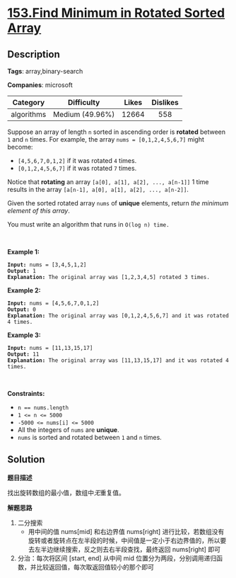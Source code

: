 # [153.Find Minimum in Rotated Sorted Array](https://leetcode.com/problems/find-minimum-in-rotated-sorted-array/description/)

## Description

**Tags**: array,binary-search

**Companies**: microsoft

| Category | Difficulty | Likes | Dislikes |
| :------: | :--------: | :---: | :------: |
| algorithms | Medium (49.96%) | 12664 | 558 |

<p>Suppose an array of length <code>n</code> sorted in ascending order is <strong>rotated</strong> between <code>1</code> and <code>n</code> times. For example, the array <code>nums = [0,1,2,4,5,6,7]</code> might become:</p>
<ul>
  <li><code>[4,5,6,7,0,1,2]</code> if it was rotated <code>4</code> times.</li>
  <li><code>[0,1,2,4,5,6,7]</code> if it was rotated <code>7</code> times.</li>
</ul>
<p>Notice that <strong>rotating</strong> an array <code>[a[0], a[1], a[2], ..., a[n-1]]</code> 1 time results in the array <code>[a[n-1], a[0], a[1], a[2], ..., a[n-2]]</code>.</p>
<p>Given the sorted rotated array <code>nums</code> of <strong>unique</strong> elements, return <em>the minimum element of this array</em>.</p>
<p>You must write an algorithm that runs in&nbsp;<code>O(log n) time.</code></p>
<p>&nbsp;</p>
<p><strong class="example">Example 1:</strong></p>
<pre><code><strong>Input:</strong> nums = [3,4,5,1,2]
<strong>Output:</strong> 1
<strong>Explanation:</strong> The original array was [1,2,3,4,5] rotated 3 times.</code></pre>
<p><strong class="example">Example 2:</strong></p>
<pre><code><strong>Input:</strong> nums = [4,5,6,7,0,1,2]
<strong>Output:</strong> 0
<strong>Explanation:</strong> The original array was [0,1,2,4,5,6,7] and it was rotated 4 times.</code></pre>
<p><strong class="example">Example 3:</strong></p>
<pre><code><strong>Input:</strong> nums = [11,13,15,17]
<strong>Output:</strong> 11
<strong>Explanation:</strong> The original array was [11,13,15,17] and it was rotated 4 times. </code></pre>
<p>&nbsp;</p>
<p><strong>Constraints:</strong></p>
<ul>
  <li><code>n == nums.length</code></li>
  <li><code>1 &lt;= n &lt;= 5000</code></li>
  <li><code>-5000 &lt;= nums[i] &lt;= 5000</code></li>
  <li>All the integers of <code>nums</code> are <strong>unique</strong>.</li>
  <li><code>nums</code> is sorted and rotated between <code>1</code> and <code>n</code> times.</li>
</ul>

## Solution

**题目描述**

找出旋转数组的最小值，数组中*无*重复值。

**解题思路**

1. 二分搜索
   - 用中间的值 nums[mid] 和右边界值 nums[right] 进行比较，若数组没有旋转或者旋转点在左半段的时候，中间值是一定小于右边界值的，所以要去左半边继续搜索，反之则去右半段查找，最终返回 nums[right] 即可
2. 分治：每次将区间 [start, end] 从中间 mid 位置分为两段，分别调用递归函数，并比较返回值，每次取返回值较小的那个即可

